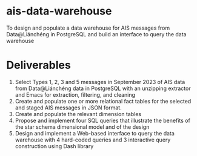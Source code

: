 # ais-data-warehouse
To design and populate a data warehouse for AIS messages from Data@Liánchéng in PostgreSQL and build an interface to query the data warehouse

# Deliverables
1. Select Types 1, 2, 3 and 5 messages in September 2023 of AIS data from Data@Liánchéng data in PostgreSQL with an unzipping extractor and Emacs for extraction, filtering, and cleaning
2. Create and populate one or more relational fact tables for the selected and staged AIS messages in JSON format.
3. Create and populate the relevant dimension tables
4. Propose and implement four SQL queries that illustrate the benefits of the star schema dimensional model and of the design
5. Design and implement a Web-based interface to query the data warehouse with 4 hard-coded queries and 3 interactive query construction using Dash library
